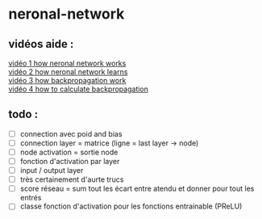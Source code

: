 # neronal-network

## vidéos aide :
[vidéo 1 how neronal network works](https://www.youtube.com/watch?v=aircAruvnKk)  
[vidéo 2 how neronal network learns](https://www.youtube.com/watch?v=IHZwWFHWa-w)  
[vidéo 3 how backpropagation work](https://www.youtube.com/watch?v=Ilg3gGewQ5U)  
[vidéo 4 how to calculate backpropagation](https://www.youtube.com/watch?v=Ilg3gGewQ5U)  


## todo :
- [ ] connection avec poid and bias
- [ ] connection layer = matrice (ligne = last layer -> node)
- [ ] node activation = sortie node
- [ ] fonction d'activation par layer
- [ ] input / output layer
- [ ] très certainement d'aurte trucs
- [ ] score réseau = sum tout les écart entre atendu et donner pour tout les entrés
- [ ] classe fonction d'activation pour les fonctions entrainable (PReLU)
